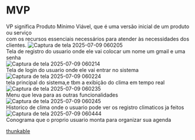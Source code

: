 # MVP
VP significa Produto Mínimo Viável, que é uma versão inicial de um produto ou serviço<br> com os recursos essenciais necessários para atender às necessidades dos clientes.
![Captura de tela 2025-07-09 060205](https://github.com/user-attachments/assets/6849e337-1d4e-4408-b509-af2c6b6a049b) <br>
Tela de registro do usuario onde ele vai colocar um nome um gmail e uma senha<br>
![Captura de tela 2025-07-09 060214](https://github.com/user-attachments/assets/1bd276c6-801e-4ac3-977b-a6984eb16c5e)<br>
Tela de login do usuario onde ele vai entrar no sistema<br>
![Captura de tela 2025-07-09 060224](https://github.com/user-attachments/assets/041de2c0-0efa-4e56-9bff-4fc6f6a83913)<br>
tela principal do sistema,e tbm a exibição do clima em tempo real<br>
![Captura de tela 2025-07-09 060235](https://github.com/user-attachments/assets/0feb190b-38ca-4de7-8924-6dccd32536d4)<br>
Menu que leva para as outras funcionalidades<br>
![Captura de tela 2025-07-09 060245](https://github.com/user-attachments/assets/6ffd0734-36f7-431e-8902-6f886e8ef60f)<br>
Historico de clima onde o usuario pode ver os registro climaticos ja feitos<br>
![Captura de tela 2025-07-09 060444](https://github.com/user-attachments/assets/a766952d-b6e6-44e3-9c7e-ba7456c68473)<br>
Conograma que o proprio usuario monta para organizar sua agenda<br>

 [thunkable](https://x.thunkable.com/copy/82242e48793d64cf69edbd8f8adca59c)
